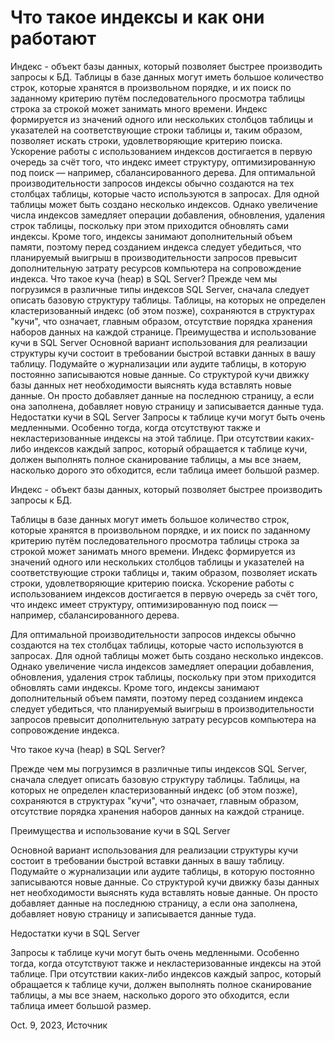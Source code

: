# Что такое индексы и как они работают

Индекс - объект базы данных, который позволяет быстрее производить запросы к БД.
Таблицы в базе данных могут иметь большое количество строк, которые хранятся в произвольном порядке, и их поиск по заданному критерию путём последовательного просмотра таблицы строка за строкой может занимать много времени. Индекс формируется из значений одного или нескольких столбцов таблицы и указателей на соответствующие строки таблицы и, таким образом, позволяет искать строки, удовлетворяющие критерию поиска. Ускорение работы с использованием индексов достигается в первую очередь за счёт того, что индекс имеет структуру, оптимизированную под поиск — например, сбалансированного дерева.
Для оптимальной производительности запросов индексы обычно создаются на тех столбцах таблицы, которые часто используются в запросах. Для одной таблицы может быть создано несколько индексов. Однако увеличение числа индексов замедляет операции добавления, обновления, удаления строк таблицы, поскольку при этом приходится обновлять сами индексы. Кроме того, индексы занимают дополнительный объем памяти, поэтому перед созданием индекса следует убедиться, что планируемый выигрыш в производительности запросов превысит дополнительную затрату ресурсов компьютера на сопровождение индекса.
Что такое куча (heap) в SQL Server?
Прежде чем мы погрузимся в различные типы индексов SQL Server, сначала следует описать базовую структуру таблицы. Таблицы, на которых не определен кластеризованный индекс (об этом позже), сохраняются в структурах "кучи", что означает, главным образом, отсутствие порядка хранения наборов данных на каждой странице.
Преимущества и использование кучи в SQL Server
Основной вариант использования для реализации структуры кучи состоит в требовании быстрой вставки данных в вашу таблицу. Подумайте о журнализации или аудите таблицы, в которую постоянно записываются новые данные. Со структурой кучи движку базы данных нет необходимости выяснять куда вставлять новые данные. Он просто добавляет данные на последнюю страницу, а если она заполнена, добавляет новую страницу и записывается данные туда.
Недостатки кучи в SQL Server
Запросы к таблице кучи могут быть очень медленными. Особенно тогда, когда отсутствуют также и некластеризованные индексы на этой таблице. При отсутствии каких-либо индексов каждый запрос, который обращается к таблице кучи, должен выполнять полное сканирование таблицы, а мы все знаем, насколько дорого это обходится, если таблица имеет большой размер.


Индекс - объект базы данных, который позволяет быстрее производить запросы к БД.

Таблицы в базе данных могут иметь большое количество строк, которые хранятся в произвольном порядке, и их поиск по заданному критерию путём последовательного просмотра таблицы строка за строкой может занимать много времени. Индекс формируется из значений одного или нескольких столбцов таблицы и указателей на соответствующие строки таблицы и, таким образом, позволяет искать строки, удовлетворяющие критерию поиска. Ускорение работы с использованием индексов достигается в первую очередь за счёт того, что индекс имеет структуру, оптимизированную под поиск — например, сбалансированного дерева.

Для оптимальной производительности запросов индексы обычно создаются на тех столбцах таблицы, которые часто используются в запросах. Для одной таблицы может быть создано несколько индексов. Однако увеличение числа индексов замедляет операции добавления, обновления, удаления строк таблицы, поскольку при этом приходится обновлять сами индексы. Кроме того, индексы занимают дополнительный объем памяти, поэтому перед созданием индекса следует убедиться, что планируемый выигрыш в производительности запросов превысит дополнительную затрату ресурсов компьютера на сопровождение индекса.

Что такое куча (heap) в SQL Server?

Прежде чем мы погрузимся в различные типы индексов SQL Server, сначала следует описать базовую структуру таблицы. Таблицы, на которых не определен кластеризованный индекс (об этом позже), сохраняются в структурах "кучи", что означает, главным образом, отсутствие порядка хранения наборов данных на каждой странице.

Преимущества и использование кучи в SQL Server

Основной вариант использования для реализации структуры кучи состоит в требовании быстрой вставки данных в вашу таблицу. Подумайте о журнализации или аудите таблицы, в которую постоянно записываются новые данные. Со структурой кучи движку базы данных нет необходимости выяснять куда вставлять новые данные. Он просто добавляет данные на последнюю страницу, а если она заполнена, добавляет новую страницу и записывается данные туда.

Недостатки кучи в SQL Server

Запросы к таблице кучи могут быть очень медленными. Особенно тогда, когда отсутствуют также и некластеризованные индексы на этой таблице. При отсутствии каких-либо индексов каждый запрос, который обращается к таблице кучи, должен выполнять полное сканирование таблицы, а мы все знаем, насколько дорого это обходится, если таблица имеет большой размер.



Oct. 9, 2023, Источник

